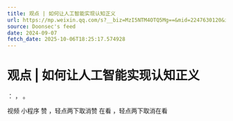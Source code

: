 ```yaml
---
title: 观点 | 如何让人工智能实现认知正义
url: https://mp.weixin.qq.com/s?__biz=MzI5NTM4OTQ5Mg==&mid=2247630120&idx=3&sn=101f618b290c0226dc6fdc3ab1dfa2a7
source: Doonsec's feed
date: 2024-09-07
fetch_date: 2025-10-06T18:25:17.574928
---
```


# 观点 | 如何让人工智能实现认知正义

：
，
。

视频
小程序
赞
，轻点两下取消赞
在看
，轻点两下取消在看
